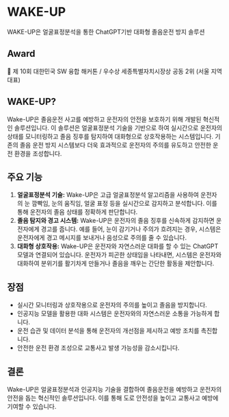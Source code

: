 # WAKE-UP
WAKE-UP은 얼굴표정분석을 통한 ChatGPT기반 대화형 졸음운전 방지 솔루션

## Award
🥇 제 10회 대한민국 SW 융합 해커톤 / 우수상 세종특별자치시장상 공동 2위 (서울 지역 대표)

## WAKE-UP?
Wake-UP은 졸음운전 사고를 예방하고 운전자의 안전을 보호하기 위해 개발된 혁신적인 솔루션입니다. 이 솔루션은 얼굴표정분석 기술을 기반으로 하여 실시간으로 운전자의 상태를 모니터링하고 졸음 징후를 탐지하여 대화형으로 상호작용하는 시스템입니다. 기존의 졸음 운전 방지 시스템보다 더욱 효과적으로 운전자의 주의를 유도하고 안전한 운전 환경을 조성합니다.

## 주요 기능

1. **얼굴표정분석 기술:** Wake-UP은 고급 얼굴표정분석 알고리즘을 사용하여 운전자의 눈 깜빡임, 눈의 움직임, 얼굴 표정 등을 실시간으로 감지하고 분석합니다. 이를 통해 운전자의 졸음 상태를 정확하게 판단합니다.
2. **졸음 탐지와 경고 시스템:** Wake-UP은 운전자의 졸음 징후를 신속하게 감지하면 운전자에게 경고를 줍니다. 예를 들어, 눈이 감기거나 주의가 흐려지는 경우, 시스템은 운전자에게 경고 메시지를 보내거나 음성으로 주의를 줄 수 있습니다.
3. **대화형 상호작용:** Wake-UP은 운전자와 자연스러운 대화를 할 수 있는 ChatGPT 모델과 연결되어 있습니다. 운전자가 피곤한 상태임을 나타내면, 시스템은 운전자와 대화하여 분위기를 활기차게 만들거나 졸음을 깨우는 간단한 활동을 제안합니다.

## 장점

- 실시간 모니터링과 상호작용으로 운전자의 주의를 높이고 졸음을 방지합니다.
- 인공지능 모델을 활용한 대화 시스템은 운전자와의 자연스러운 소통을 가능하게 합니다.
- 운전 습관 및 데이터 분석을 통해 운전자의 개선점을 제시하고 예방 조치를 촉진합니다.
- 안전한 운전 환경 조성으로 교통사고 발생 가능성을 감소시킵니다.

## 결론
Wake-UP은 얼굴표정분석과 인공지능 기술을 결합하여 졸음운전을 예방하고 운전자의 안전을 돕는 혁신적인 솔루션입니다. 이를 통해 도로 안전성을 높이고 교통사고 예방에 기여할 수 있습니다.
